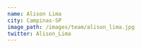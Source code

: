 ```yaml
---
name: Alison Lima
city: Campinas-SP
image_path: /images/team/alison_lima.jpg
twitter: Alison_Lima
---
```


